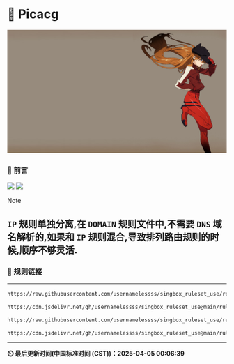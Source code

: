 
# 🧸 Picacg
![](https://raw.githubusercontent.com/usernamelessss/picture-bed/main/images/202504042256831.jpg)
### 📣 前言
![](https://shields.io/badge/-移除重复规则-ff69b4) ![](https://shields.io/badge/-IP&nbsp;规则单独存放不与&nbsp;DOMAIN&nbsp;等混合-green)
> [!NOTE]
**`IP` 规则单独分离,在 `DOMAIN` 规则文件中,不需要 `DNS` 域名解析的,如果和 `IP` 规则混合,导致排列路由规则的时候,顺序不够灵活.**
---

###  🔗 规则链接
---

```url
https://raw.githubusercontent.com/usernamelessss/singbox_ruleset_use/refs/heads/main/rule/Picacg/Picacg_No_IP.json
```

```url
https://cdn.jsdelivr.net/gh/usernamelessss/singbox_ruleset_use@main/rule/Picacg/Picacg_No_IP.json
```

```url
https://raw.githubusercontent.com/usernamelessss/singbox_ruleset_use/refs/heads/main/rule/Picacg/Picacg_No_IP.srs
```

```url
https://cdn.jsdelivr.net/gh/usernamelessss/singbox_ruleset_use@main/rule/Picacg/Picacg_No_IP.srs
```

---
**⏲️ 最后更新时间(中国标准时间 (CST))：2025-04-05 00:06:39**